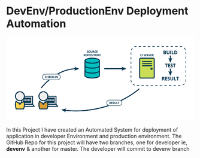 # DevEnv/ProductionEnv Deployment Automation

![](images/CI:CD.png)

In this Project I have created an Automated System for deployment of application in developer Environment and production environment. The GitHub Repo for this project will have two branches, one for developer ie, <b>devenv</b> & another for master. The developer will commit to devenv branch
